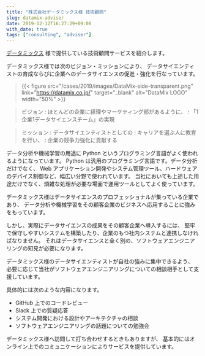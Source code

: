 ```yaml
---
title: "株式会社データミックス様 技術顧問"
slug: datamix-adviser
date: 2019-12-12T16:27:29+09:00
with_date: true
tags: ["consulting", "adviser"]
---
```


[データミックス](https://datamix.co.jp/) 様で提供している技術顧問サービスを紹介します。

データミックス様では次のビジョン・ミッションにより、
データサイエンティストの育成ならびに企業へのデータサイエンスの促進・強化を行なっています。

> {{< figure src="/cases/2019/images/DataMix-side-transparent.png" link="https://datamix.co.jp/" target="_blank" alt="DataMix LOGO" width="50%" >}}

> ビジョン
> : ほとんどの企業に経理やマーケティング部があるように、
> : 「1企業1データサイエンスチーム」の実現

> ミッション
> : データサイエンティストとしての
> : キャリアを選ぶ人に教育を行い、
> : 企業の競争力強化に貢献する

データ分析や機械学習の用途に Python というプログラミング言語がよく使われるようになっています。
Python は汎用のプログラミング言語です。データ分析だけでなく、
Web アプリケーション開発やシステム管理ツール、ハードウェアのデバイス制御など、幅広い分野で使われています。
当社においても上述した用途だけでなく、煩雑な処理が必要な場面で運用ツールとしてよく使っています。

データミックス様はデータサイエンスのプロフェッショナルが集っている企業であり、
データ分析や機械学習をその顧客企業のビジネスへ応用することに強みをもっています。

しかし、実際にデータサイエンスの成果をその顧客企業へ導入するには、
堅牢で保守しやすいシステムを構築したり、企業のもつ社内システムと連携しなければなりません。
それはデータサイエンスと全く別の、ソフトウェアエンジニアリングの知見が必要になります。

データミックス様のデータサイエンティストが自社の強みに集中できるよう、
必要に応じて当社がソフトウェアエンジニアリングについての相談相手として支援しています。

具体的には次のような内容になります。

* GitHub 上でのコードレビュー
* Slack 上での質疑応答
* システム開発における設計やアーキテクチャの相談
* ソフトウェアエンジニアリングの話題についての勉強会

データミックス様へ訪問して打ち合わせするときもありますが、
基本的にはオンライン上でのコミュニケーションによりサービスを提供しています。
